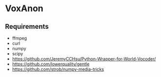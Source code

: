 # VoxAnon

## Requirements

- ffmpeg
- curl
- numpy
- scipy
- https://github.com/JeremyCCHsu/Python-Wrapper-for-World-Vocoder/
- https://github.com/lowerquality/gentle
- https://github.com/strob/numpy-media-tricks